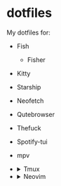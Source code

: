 
# dotfiles

My dotfiles for:

- Fish
  - Fisher
- Kitty
- Starship
- Neofetch
- Qutebrowser
- Thefuck
- Spotify-tui
- mpv

- <details>
  <summary>Tmux</summary>
  
  - tpm
  - tmux-sensible
  - tmux-logging
  - tmux-resurrect
  - tmux-autoreload
  - tmux-mouse-swipe
  - tmux-mighty-scroll
  - tmux-menus
  - muxile
  - vim-tmux-navigator
  - tmux-yank
  - tmux-powerline
  - tmux-open-nvim
  - tmux-spotify
  </details>
- <details>
  <summary>Neovim</summary>

    - packer
  - popup
  - plenary
  - vim-closetag
  - vim-polyglot
  - nvim-autopairs
  - alpha
  - gitsigns
  - cokeline
  - persistence
  - mini
  - nvim-web-devicons
  - vim-bbye
  - lualine
  - rainbow_parentheses
  - nvim-colorizer
  - indent-blankline
  - nvim-tree
  - peek
  - kanagawa
  - onedarkpro
  - tokyonight
  - catpuccin
  - nightfox
  - vim-moonfly-colors
  - melange-nvim
  - onedarker
  - dracula
  - tokyodark
  - cmp-buffer
  - cmp-path
  - cmp-cmdline
  - nvim-cmp
  - cmp_luasnip
  - cmp-nvim-lsp
  - cmp-nvim-lua
  - luasnip
  - friendly-snippets
  - nvim-lspconfig
  - mason
  - mason-lspconfig
  - none-ls
  - presence
  - dressing
  - multicursors
  - baleia
  - image
  - core
  - modicator
  - icon-picker
  - obsidian
  - nvim-biscuits
  - acid
  - impromptu
  - jazz
  - telescope
  - telescope-media-files
  - treesitter
  - nvim-ts-rainbow
  - vim-tmux-navigator
  - codeshot
  - vim-markdown-composer
  - multicursors
  - mason-tool-installer
  - undo-tree
  - vim-tidal
  - neomake
  - octo
  - nvim-treesitter-context
  - sniprun
  - comment
  - orgmode
  - org-bullets
  - headlines
  - vim-table-mode
  - hydra
  - which-key
  - vim-godot 
  - ccc 
  - BQN 
  - link-visitor
  </details>

